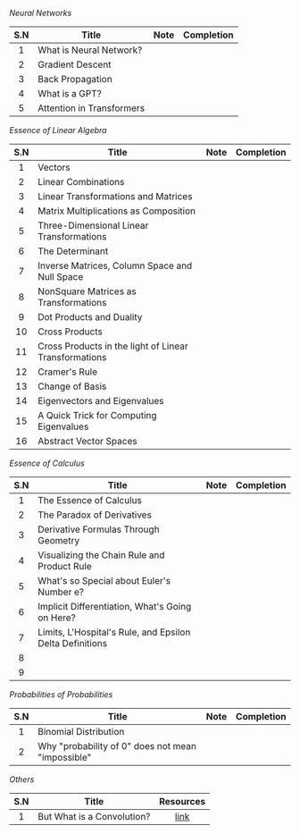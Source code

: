 *Neural Networks*

| S.N | Title | Note | Completion |
| :--: | ---- | ---- | ---- |
| 1 | What is Neural Network? |  |  |
| 2 | Gradient Descent |  |  |
| 3 | Back Propagation |  |  |
| 4 | What is a GPT? |  |  |
| 5 | Attention in Transformers |  |  |
*Essence of Linear Algebra*

| S.N | Title | Note | Completion |
| :--: | ---- | ---- | ---- |
| 1 | Vectors |  |  |
| 2 | Linear Combinations |  |  |
| 3 | Linear Transformations and Matrices |  |  |
| 4 | Matrix Multiplications as Composition |  |  |
| 5 | Three-Dimensional Linear Transformations |  |  |
| 6 | The Determinant |  |  |
| 7 | Inverse Matrices, Column Space and Null Space |  |  |
| 8 | NonSquare Matrices as Transformations |  |  |
| 9 | Dot Products and Duality |  |  |
| 10 | Cross Products |  |  |
| 11 | Cross Products in the light of Linear Transformations |  |  |
| 12 | Cramer's Rule |  |  |
| 13 | Change of Basis |  |  |
| 14 | Eigenvectors and Eigenvalues |  |  |
| 15 | A Quick Trick for Computing Eigenvalues |  |  |
| 16 | Abstract Vector Spaces |  |  |
*Essence of Calculus*

| S.N | Title | Note | Completion |
| :--: | ---- | ---- | ---- |
| 1 | The Essence of Calculus |  |  |
| 2 | The Paradox of Derivatives |  |  |
| 3 | Derivative Formulas Through Geometry |  |  |
| 4 | Visualizing the Chain Rule and Product Rule |  |  |
| 5 | What's so Special about Euler's Number e? |  |  |
| 6 | Implicit Differentiation, What's Going on Here? |  |  |
| 7 | Limits, L'Hospital's Rule, and Epsilon Delta Definitions |  |  |
| 8 |  |  |  |
| 9 |  |  |  |

*Probabilities of Probabilities*

| S.N | Title | Note | Completion |
| :--: | ---- | ---- | ---- |
| 1 | Binomial Distribution |  |  |
| 2 | Why "probability of 0" does not mean "impossible" |  |  |
*Others*

| S.N | Title | Resources |
| :--: | ---- | :--: |
| 1 | But What is a Convolution? | [link](https://www.youtube.com/watch?v=KuXjwB4LzSA&ab_channel=3Blue1Brown) |
